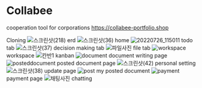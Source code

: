 # Collabee
cooperation tool for corporations
https://collabee-portfolio.shop

Cloning
![스크린샷(218)](https://user-images.githubusercontent.com/99242276/190583245-83d528c2-319b-41c2-8f22-c95a04d0243f.png)
erd
![스크린샷(36)](https://user-images.githubusercontent.com/99242276/190583333-bcb6e159-aaff-48ac-8376-e1254fb9dac3.png)
home
![20220726_115011](https://user-images.githubusercontent.com/99242276/190583437-cc20c5d3-a77d-4b4e-8bca-99df7a935436.png)
todo tab
![스크린샷(37)](https://user-images.githubusercontent.com/99242276/190583527-20b61471-070a-402a-941b-11ad2c7fe919.png)
decision making tab
![파일사진](https://user-images.githubusercontent.com/99242276/190583604-44474d5a-ea07-4fb9-adab-c31d5a7fa052.png)
file tab
![workspace](https://user-images.githubusercontent.com/99242276/190583682-b5c4b0c5-b046-45d5-9d7e-5b5a259aa982.png)
workspace
![칸반1](https://user-images.githubusercontent.com/99242276/190583977-39e9d1fb-3f12-4fff-bcd3-d6f2174d5788.png)
kanban
![document](https://user-images.githubusercontent.com/99242276/190583782-9fc0df48-b3bb-4ca6-b7ab-961d6776b1a9.png)
document writing page
![posteddocument](https://user-images.githubusercontent.com/99242276/190583829-d256e694-7be1-433e-bc1d-f82eb1528899.png)
posted document page
![스크린샷(42)](https://user-images.githubusercontent.com/99242276/190584043-f502da95-eeb1-4156-b0eb-a64608d09c5d.png)
personal setting
![스크린샷(38)](https://user-images.githubusercontent.com/99242276/190584214-73067490-b54b-4d1a-bd91-3613d2ea7a49.png)
update page
![post](https://user-images.githubusercontent.com/99242276/190584299-6d130b51-1d15-469d-b41e-6ce5123e6fda.png)
my posted document
![payment](https://user-images.githubusercontent.com/99242276/190584407-b24da676-95b0-47d9-9719-8aa7270d1b3c.png)
payment page
![채팅사진](https://user-images.githubusercontent.com/99242276/190584513-2698c1ab-5d27-451c-bafb-cee724d4be7f.png)
chatting
